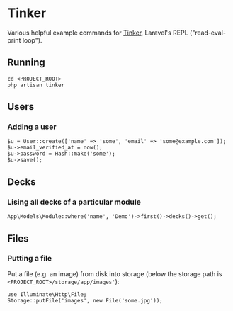 # Tinker

Various helpful example commands for [Tinker](https://laravel.com/docs/11.x/artisan#tinker),
Laravel's REPL ("read-eval-print loop").

## Running

```
cd <PROJECT_ROOT>
php artisan tinker
```

## Users

### Adding a user

```
$u = User::create(['name' => 'some', 'email' => 'some@example.com']);
$u->email_verified_at = now();
$u->password = Hash::make('some');
$u->save();
```

## Decks

### Lising all decks of a particular module

```
App\Models\Module::where('name', 'Demo')->first()->decks()->get();
```

## Files

### Putting a file

Put a file (e.g. an image) from disk into storage (below the storage
path is `<PROJECT_ROOT>/storage/app/images'`):

```
use Illuminate\Http\File;
Storage::putFile('images', new File('some.jpg'));
```
